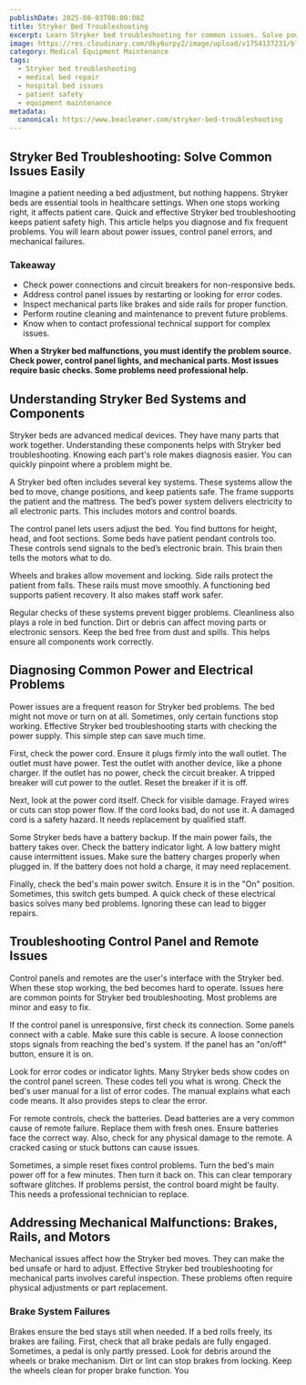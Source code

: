 ```yaml
---
publishDate: 2025-08-03T00:00:00Z
title: Stryker Bed Troubleshooting
excerpt: Learn Stryker bed troubleshooting for common issues. Solve power, control, and mechanical problems to ensure patient safety and bed function.
image: https://res.cloudinary.com/dky6urpy2/image/upload/v1754137231/blog_image_1754137231_svqd8d.webp
category: Medical Equipment Maintenance
tags:
  - Stryker bed troubleshooting
  - medical bed repair
  - hospital bed issues
  - patient safety
  - equipment maintenance
metadata:
  canonical: https://www.beacleaner.com/stryker-bed-troubleshooting
---
```


## Stryker Bed Troubleshooting: Solve Common Issues Easily

Imagine a patient needing a bed adjustment, but nothing happens. Stryker beds are essential tools in healthcare settings. When one stops working right, it affects patient care. Quick and effective Stryker bed troubleshooting keeps patient safety high. This article helps you diagnose and fix frequent problems. You will learn about power issues, control panel errors, and mechanical failures.

### Takeaway

*   Check power connections and circuit breakers for non-responsive beds.
*   Address control panel issues by restarting or looking for error codes.
*   Inspect mechanical parts like brakes and side rails for proper function.
*   Perform routine cleaning and maintenance to prevent future problems.
*   Know when to contact professional technical support for complex issues.

**When a Stryker bed malfunctions, you must identify the problem source. Check power, control panel lights, and mechanical parts. Most issues require basic checks. Some problems need professional help.**

## Understanding Stryker Bed Systems and Components

Stryker beds are advanced medical devices. They have many parts that work together. Understanding these components helps with Stryker bed troubleshooting. Knowing each part's role makes diagnosis easier. You can quickly pinpoint where a problem might be.

A Stryker bed often includes several key systems. These systems allow the bed to move, change positions, and keep patients safe. The frame supports the patient and the mattress. The bed’s power system delivers electricity to all electronic parts. This includes motors and control boards.

The control panel lets users adjust the bed. You find buttons for height, head, and foot sections. Some beds have patient pendant controls too. These controls send signals to the bed’s electronic brain. This brain then tells the motors what to do.

Wheels and brakes allow movement and locking. Side rails protect the patient from falls. These rails must move smoothly. A functioning bed supports patient recovery. It also makes staff work safer.

Regular checks of these systems prevent bigger problems. Cleanliness also plays a role in bed function. Dirt or debris can affect moving parts or electronic sensors. Keep the bed free from dust and spills. This helps ensure all components work correctly.

## Diagnosing Common Power and Electrical Problems

Power issues are a frequent reason for Stryker bed problems. The bed might not move or turn on at all. Sometimes, only certain functions stop working. Effective Stryker bed troubleshooting starts with checking the power supply. This simple step can save much time.

First, check the power cord. Ensure it plugs firmly into the wall outlet. The outlet must have power. Test the outlet with another device, like a phone charger. If the outlet has no power, check the circuit breaker. A tripped breaker will cut power to the outlet. Reset the breaker if it is off.

Next, look at the power cord itself. Check for visible damage. Frayed wires or cuts can stop power flow. If the cord looks bad, do not use it. A damaged cord is a safety hazard. It needs replacement by qualified staff.

Some Stryker beds have a battery backup. If the main power fails, the battery takes over. Check the battery indicator light. A low battery might cause intermittent issues. Make sure the battery charges properly when plugged in. If the battery does not hold a charge, it may need replacement.

Finally, check the bed's main power switch. Ensure it is in the "On" position. Sometimes, this switch gets bumped. A quick check of these electrical basics solves many bed problems. Ignoring these can lead to bigger repairs.

## Troubleshooting Control Panel and Remote Issues

Control panels and remotes are the user's interface with the Stryker bed. When these stop working, the bed becomes hard to operate. Issues here are common points for Stryker bed troubleshooting. Most problems are minor and easy to fix.

If the control panel is unresponsive, first check its connection. Some panels connect with a cable. Make sure this cable is secure. A loose connection stops signals from reaching the bed's system. If the panel has an "on/off" button, ensure it is on.

Look for error codes or indicator lights. Many Stryker beds show codes on the control panel screen. These codes tell you what is wrong. Check the bed's user manual for a list of error codes. The manual explains what each code means. It also provides steps to clear the error.

For remote controls, check the batteries. Dead batteries are a very common cause of remote failure. Replace them with fresh ones. Ensure batteries face the correct way. Also, check for any physical damage to the remote. A cracked casing or stuck buttons can cause issues.

Sometimes, a simple reset fixes control problems. Turn the bed's main power off for a few minutes. Then turn it back on. This can clear temporary software glitches. If problems persist, the control board might be faulty. This needs a professional technician to replace.

## Addressing Mechanical Malfunctions: Brakes, Rails, and Motors

Mechanical issues affect how the Stryker bed moves. They can make the bed unsafe or hard to adjust. Effective Stryker bed troubleshooting for mechanical parts involves careful inspection. These problems often require physical adjustments or part replacement.

### Brake System Failures

Brakes ensure the bed stays still when needed. If a bed rolls freely, its brakes are failing. First, check that all brake pedals are fully engaged. Sometimes, a pedal is only partly pressed. Look for debris around the wheels or brake mechanism. Dirt or lint can stop brakes from locking. Keep the wheels clean for proper brake function. You